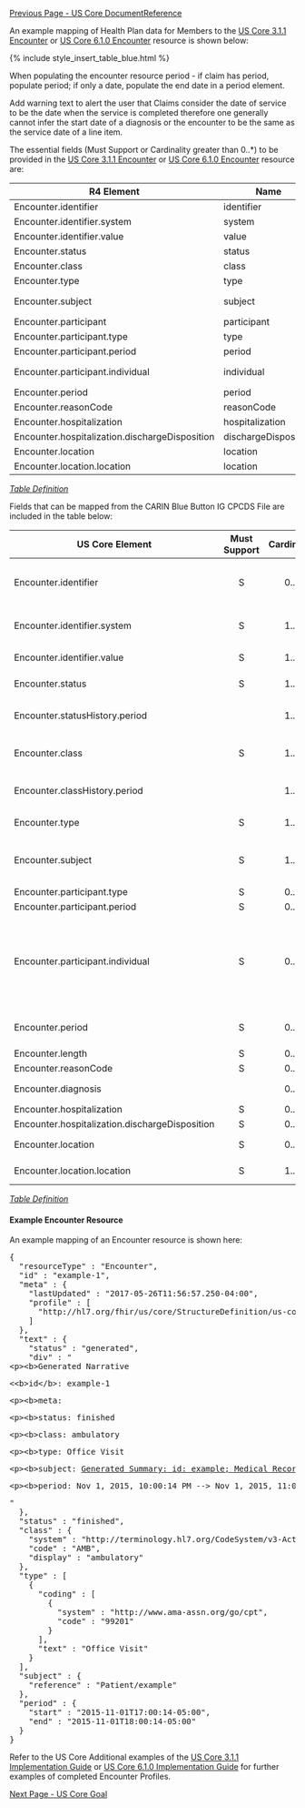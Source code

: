 [Previous Page - US Core DocumentReference](USCoreDocumentReference.html)

An example mapping of Health Plan data for Members to the
[US Core 3.1.1 Encounter]({{site.data.fhir.ver.uscore3}}/StructureDefinition-us-core-encounter.html) or
[US Core 6.1.0 Encounter]({{site.data.fhir.ver.uscore6}}/StructureDefinition-us-core-encounter.html) resource 
is shown below:

{% include style_insert_table_blue.html %}

When populating the encounter resource period - if claim has period, populate period; if only a date, populate the end date in a period element.

Add warning text to alert the user that Claims consider the date of service to be the date when the service is completed therefore one generally cannot infer the start date of a diagnosis or the encounter to be the same as the service date of a line item.


The essential fields (Must Support or Cardinality greater than 0..*) to be provided in the 
[US Core 3.1.1 Encounter]({{site.data.fhir.ver.uscore3}}/StructureDefinition-us-core-encounter.html) or
[US Core 6.1.0 Encounter]({{site.data.fhir.ver.uscore6}}/StructureDefinition-us-core-encounter.html) resource are:

| R4 Element                                     | Name                  | Cardinality | Type                                    |
|------------------------------------------------|-----------------------|:-----------:|-----------------------------------------|
| Encounter.identifier                           |  identifier           |     0..*    | Identifier                              |
| Encounter.identifier.system                    |  system               |     1..1    | uri                                     |
| Encounter.identifier.value                     |  value                |     1..1    | string                                  |
| Encounter.status                               |  status               |     1..1    | code                                    |
| Encounter.class                                |  class                |     1..1    | Coding                                  |
| Encounter.type                                 |  type                 |     1..*    | CodeableConcept                         |
| Encounter.subject                              |  subject              |     1..1    | Reference(US Core Patient Profile)      |
| Encounter.participant                          |  participant          |     0..*    | BackboneElement                         |
| Encounter.participant.type                     |  type                 |     0..*    | CodeableConcept                         |
| Encounter.participant.period                   |  period               |     0..1    | Period                                  |
| Encounter.participant.individual               |  individual           |     0..1    | Reference(US Core Practitioner Profile) |
| Encounter.period                               |  period               |     0..1    | Period                                  |
| Encounter.reasonCode                           |  reasonCode           |     0..*    | CodeableConcept                         |
| Encounter.hospitalization                      |  hospitalization      |     0..1    | BackboneElement                         |
| Encounter.hospitalization.dischargeDisposition |  dischargeDisposition |     0..1    | CodeableConcept                         |
| Encounter.location                             |  location             |     0..*    | BackboneElement                         |
| Encounter.location.location                    |  location             |     1..1    | Reference(Location)                     |

<i>[Table Definition](index.html#mapping-adjudicated-claims-and-encounter-information-to-clinical-resources)</i>

Fields that can be mapped from the CARIN Blue Button IG CPCDS File are included in the table below:

| US Core Element                                | Must Support | Cardinality | CARIN-BB Element                                                                                   | CPCDS Element Mapping or Implementer Note                                                                                                                                                                                                                                                                     |
|------------------------------------------------|:------------:|:-----------:|----------------------------------------------------------------------------------------------------|---------------------------------------------------------------------------------------------------------------------------------------------------------------------------------------------------------------------------------------------------------------------------------------------------------------|
| Encounter.identifier                           |       S      |     0..*    | ExplanationOfBenefit.identifier                                                                    | [{"35":"Payer claim unique identifier"}]. Note: Assign Payer System URI for Unique Claim Id in Encounter.identifier.system. SetClaim Id in Encounter.identifier.value                                                                                                                                         |
| Encounter.identifier.system                    |       S      |     1..1    |                                                                                                    | Note: Assign Payer System URI for Unique Claim Id in Encounter.identifier.system. Set Claim Id in Encounter.identifier.value                                                                                                                                                                                  |
| Encounter.identifier.value                     |       S      |     1..1    |                                                                                                    | Note: Assign Claim Id in Encounter.identifier.value                                                                                                                                                                                                                                                           |
| Encounter.status                               |       S      |     1..1    | ExplanationOfBenefit.status                                                                        | [{"140":"Claim processing status code<br>"}]                                                                                                                                                                                                                                                                  |
| Encounter.statusHistory.period                 |              |     1..1    |                                                                                                    | [{"177, 178":"Statement From Date<br>Statement Through Date<br>"}]                                                                                                                                                                                                                                            |
| Encounter.class                                |       S      |     1..1    |                                                                                                    | Note: Use ExplanationOfBenefit.type [institutional\|oral\|pharmacy\|professional\|vision]  to map to ActCode [IMP\|AMB\|AMB\|AMB]  |
| Encounter.classHistory.period                  |              |     1..1    | ExplanationOfBenefit.item.serviced.servicedPeriod, ExplanationOfBenefit.item.serviced.servicedDate | [{"18, 19":"Member Admission Date<br>Member Discharge Date"}, {"90, 119":"Service from date, Service to date"}]                                                                                                                                                                                               |
| Encounter.type                                 |       S      |     1..*    | ExplanationOfBenefit.type                                                                          | HCPCS codes are contained within CPT Code System.                                                                                                                                                                                                                                                             |
| Encounter.subject                              |       S      |     1..1    | ExplanationOfBenefit.patient                                                                       | [{"Ref (1), Ref (109)":"Member id, Patient account number"}, {"Ref (191)":"Unique Member ID"}, {"Ref (110)":"Medical record number"}]                                                                                                                                                                         |
| Encounter.participant.type                     |       S      |     0..*    | ExplanationOfBenefit.careTeam.role                                                                 | [{"165":"Care Team Role"}]                                                                                                                                                                                                                                                                                    |
| Encounter.participant.period                   |       S      |     0..1    |                                                                                                    | Note: Provide information if available                                                                                                                                                                                                                                                                        |
| Encounter.participant.individual               |       S      |     0..1    | ExplanationOfBenefit.careTeam.provider                                                             | [{"Ref (93, 96, 98, 99, 173)":"Provider attending, PCP, operating, <br/>referring and supervising NPIs"}, {"Ref (166, 169, 182, 171, 174)":"Provider <br/>attending, PCP, operating, referring and supervising names"},<br/>{"Ref (94, 167)":"Claim Billing Provider NPI, <br/>Claim Billing Provider Name"}] |
| Encounter.period                               |       S      |     0..1    | ExplanationOfBenefit.item.serviced.servicedPeriod, ExplanationOfBenefit.item.serviced.servicedDate | [{"18, 19":"Member Admission Date<br>Member Discharge Date"}, {"90, 119":"Service from date, Service to date"}]                                                                                                                                                                                               |
| Encounter.length                               |       S      |     0..1    |                                                                                                    | . Note: Provide information if available                                                                                                                                                                                                                                                                      |
| Encounter.reasonCode                           |       S      |     0..*    |                                                                                                    | . Note: Provide information if available                                                                                                                                                                                                                                                                      |
| Encounter.diagnosis |              |     0..*    | ExplanationOfBenefit.diagnosis.onAdmission                                                         | [{"21, 22, 23, 30, 31":"Diagnosis Code"}, {"28, 29":"Present on admission"}]                                                                                                                                                                                                                                  |
| Encounter.hospitalization                      |       S      |     0..1    |                                                                                                    | . Note: Provide information if available                                                                                                                                                                                                                                                                      |
| Encounter.hospitalization.dischargeDisposition |       S      |     0..1    |                                                                                                    | Note: Provide information if available                                                                                                                                                                                                                                                                        |
| Encounter.location                             |       S      |     0..*    | ExplanationOfBenefit.locationReference                                                             | Note: Reference to location where Encounter took place                                                                                                                                                                                                                                                        |
| Encounter.location.location                    |       S      |     1..1    |                                                                                                    | Note: Reference to location where Encounter took place                                                                                                                                                                                                                                                        |


<i>[Table Definition](index.html#mapping-adjudicated-claims-and-encounter-information-to-clinical-resources)</i>


#### Example Encounter Resource

An example mapping of an Encounter resource is shown here:

<pre class="json">
{
  "resourceType" : "Encounter",
  "id" : "example-1",
  "meta" : {
    "lastUpdated" : "2017-05-26T11:56:57.250-04:00",
    "profile" : [
      "http://hl7.org/fhir/us/core/StructureDefinition/us-core-encounter"
    ]
  },
  "text" : {
    "status" : "generated",
    "div" : "<div xmlns=\"http://www.w3.org/1999/xhtml\">&lt;p&gt;&lt;b&gt;Generated Narrative</b></p><p><&lt;b&gt;id&lt;/b&gt;: example-1</p>&lt;p&gt;&lt;b&gt;meta</b>: </p>&lt;p&gt;&lt;b&gt;status</b>: finished</p>&lt;p&gt;&lt;b&gt;class</b>: <span title=\"{http://terminology.hl7.org/CodeSystem/v3-ActCode AMB}\">ambulatory</span></p>&lt;p&gt;&lt;b&gt;type</b>: <span title=\"Codes: {http://www.ama-assn.org/go/cpt 99201}\">Office Visit</span></p>&lt;p&gt;&lt;b&gt;subject</b>: <a href=\"Patient-example.html\">Generated Summary: id: example; Medical Record Number = 1032702 (USUAL); active; Amy V. Shaw , Amy V. Baxter ; ph: 555-555-5555(HOME), amy.shaw@example.com; gender: female; birthDate: 1987-02-20</a></p>&lt;p&gt;&lt;b&gt;period</b>: Nov 1, 2015, 10:00:14 PM --&gt; Nov 1, 2015, 11:00:14 PM</p></div>"
  },
  "status" : "finished",
  "class" : {
    "system" : "http://terminology.hl7.org/CodeSystem/v3-ActCode",
    "code" : "AMB",
    "display" : "ambulatory"
  },
  "type" : [
    {
      "coding" : [
        {
          "system" : "http://www.ama-assn.org/go/cpt",
          "code" : "99201"
        }
      ],
      "text" : "Office Visit"
    }
  ],
  "subject" : {
    "reference" : "Patient/example"
  },
  "period" : {
    "start" : "2015-11-01T17:00:14-05:00",
    "end" : "2015-11-01T18:00:14-05:00"
  }
}
</pre>


Refer to the US Core Additional examples of the [US Core 3.1.1 Implementation Guide]({{site.data.fhir.ver.uscore3}}) 
or [US Core 6.1.0 Implementation Guide]({{site.data.fhir.ver.uscore6}}) for further examples of completed 
Encounter Profiles.



[Next Page - US Core Goal](USCoreGoal.html)
